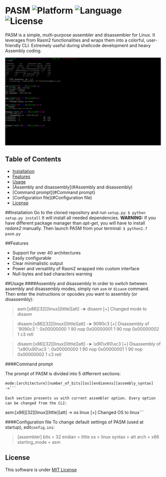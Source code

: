 # PASM ![Platform](https://img.shields.io/badge/Platform-Linux-green.svg?longCache=true&style=flat-square) ![Language](https://img.shields.io/badge/Python-2.7-blue.svg?longCache=true&style=flat-square)   ![License](https://img.shields.io/badge/License-MIT-red.svg?longCache=true&style=flat-square)



PASM is a simple, multi-purpose assembler and disassembler for Linux. It leverages from Rasm2 functionalities and wraps them into a colorful, user-friendly CLI. Extremely useful during shellcode development and heavy Assembly coding.

<p align="center">
<img src="screenshot.png" width="836"/>
</p>

## Table of Contents
- [Installation](#installation)
- [Features](#features)
- [Usage](#usage)
 - [Assembly and disassembly](#Assembly and disassembly)
 - [Command prompt](#Command prompt)
 - [Configuration file](#Configuration file)
- [License](#license)


##Installation
Go to the cloned repository and run `setup.py`:
`$ python setup.py install`
It will install all needed dependencies.
**WARNING:** If you have different package manager than *apt-get*, you will have to install *radare2* manually.
Then launch PASM from your terminal:
`$ python2.7 pasm.py`

##Features
- Support for over 40 architectures
- Easily configurable 
- Clear minimalistic output
- Power and versatility of Rasm2 wrapped into custom interface
- Null-bytes and bad characters warning

##Usage
####Assembly and disassembly
In order to switch between assembly and disassembly modes, simply run `asm` or `disasm` command. Then enter the instructions or opcodes you want to assembly (or disassembly):

>asm:[x86][32][linux][little][att]
-➤ disasm
[+] Changed mode to disasm

>disasm:[x86][32][linux][little][att]
-➤ 9090c3
[+] Disassembly of '9090c3 ':
0x00000000   1                       90  nop
0x00000001   1                       90  nop
0x00000002   1                       c3  retl


>disasm:[x86][32][linux][little][att]
-➤ \x90\x90\xc3
[+] Disassembly of '\x90\x90\xc3 ':
0x00000000   1                       90  nop
0x00000001   1                       90  nop
0x00000002   1                       c3  retl


####Command prompt

The prompt of PASM is divided into 5 differrent sections:

```
mode:[architecture][number_of_bits][os][endianess][assembly_syntax]
->```

Each section presents us with current assembler option. Every option can be changed from the CLI:

```
asm:[x86][32][linux][little][att]
-> os linux
[+] Changed OS to linux```

####Configuration file
To change default settings of PASM (used at startup), edit`config.ini`:
>[assembler]
bits = 32
endian = little
os = linux
syntax = att
arch = x86
starting_mode = asm



## License
This software is under [MIT License](https://en.wikipedia.org/wiki/MIT_License)
